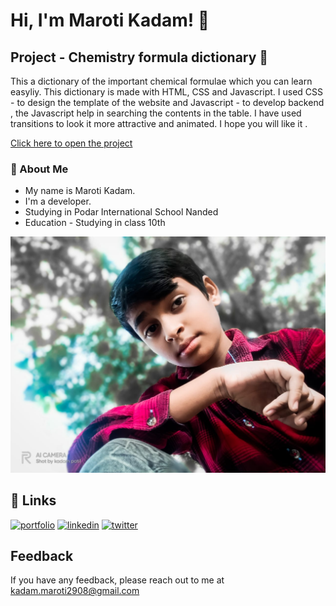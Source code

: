 
# Hi, I'm Maroti Kadam! 👋


## Project - Chemistry formula dictionary 🧪

This a dictionary of the important chemical formulae which you can learn easyliy. This dictionary is made with HTML, CSS and Javascript. I used CSS - to design the template of the website and Javascript - to develop backend , the Javascript help in searching the contents in the table. I have used transitions to look it more attractive and animated. I hope you will like it .

[Click here to open the project](https://linktodocumentation)



### 🚀 About Me
- My name is Maroti Kadam.
- I'm a developer.
- Studying in Podar International School Nanded
- Education - Studying in class 10th 




![Logo](customerImage.jpg)


## 🔗 Links
[![portfolio](https://img.shields.io/badge/my_blog-000?style=for-the-badge&logo=ko-fi&logoColor=white)](https://marotikadam2007.blogspot.com/)
[![linkedin](https://img.shields.io/badge/youtube-ff0000?style=for-the-badge&logo=youtube&logoColor=white)](https://www.youtube.com/)
[![twitter](https://img.shields.io/badge/Instagram-bf00ff?style=for-the-badge&logo=instagram&logoColor=white)](https://instagram.com/)


## Feedback

If you have any feedback, please reach out to me at kadam.maroti2908@gmail.com

